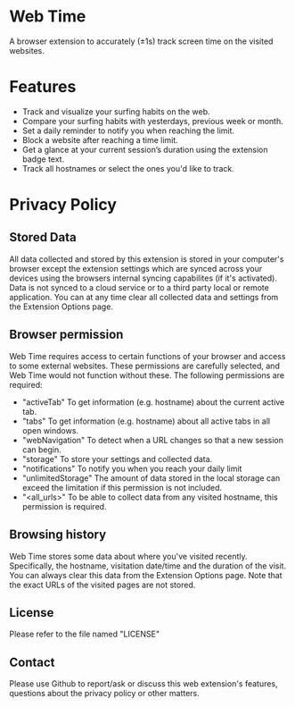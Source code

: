 # Web Time
A browser extension to accurately (±1s) track screen time on the visited websites. 

# Features
- Track and visualize your surfing habits on the web. 
- Compare your surfing habits with yesterdays, previous week or month. 
- Set a daily reminder to notify you when reaching the limit. 
- Block a website after reaching a time limit. 
- Get a glance at your current session’s duration using the extension badge text.
- Track all hostnames or select the ones you'd like to track. 

# Privacy Policy
## Stored Data
All data collected and stored by this extension is stored in your computer's browser except the extension settings which are synced across your devices using the browsers internal syncing capabilites (if it's activated). Data is not synced to a cloud service or to a third party local or remote application. You can at any time clear all collected data and settings from the Extension Options page. 

## Browser permission 
Web Time requires access to certain functions of your browser and access to some external websites. These permissions are carefully selected, and Web Time would not function without these. The following permissions are required: 
- "activeTab"
To get information (e.g. hostname) about the current active tab. 
- "tabs"
To get information (e.g. hostname) about all active tabs in all open windows. 
- "webNavigation"
To detect when a URL changes so that a new session can begin. 
- "storage"
To store your settings and collected data. 
- "notifications"
To notify you when you reach your daily limit
- "unlimitedStorage"
The amount of data stored in the local storage can exceed the limitation if this permission is not included. 
- "<all_urls>"
To be able to collect data from any visited hostname, this permission is required. 

## Browsing history
Web Time stores some data about where you've visited recently. Specifically, the hostname, visitation date/time and the duration of the visit. You can always clear this data from the Extension Options page. Note that the exact URLs of the visited pages are not stored. 

## License
Please refer to the file named "LICENSE"

## Contact 
Please use Github to report/ask or discuss this web extension's features, questions about the privacy policy or other matters. 


